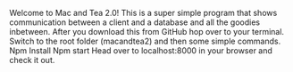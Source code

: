 Welcome to Mac and Tea 2.0! This is a super simple program that shows communication between a client and a database and all the goodies inbetween. After you download this from GitHub hop over to your terminal. Switch to the root folder (macandtea2) and then some simple commands. 
Npm Install 
Npm start
 Head over to localhost:8000 in your browser and check it out.
